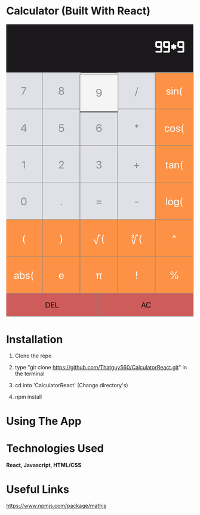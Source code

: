 # Calculator (Built With React)

![AppImage](https://raw.githubusercontent.com/Thatguy560/CalculatorReact/master/public/Screenshot%202020-07-14%20at%2018.31.32.png)

# Installation

1. Clone the repo

2. type "git clone https://github.com/Thatguy560/CalculatorReact.git" in the terminal

3. cd into 'CalculatorReact' (Change directory's)

4. npm install

# Using The App

# Technologies Used

#### React, Javascript, HTML/CSS

# Useful Links

https://www.npmjs.com/package/mathjs
